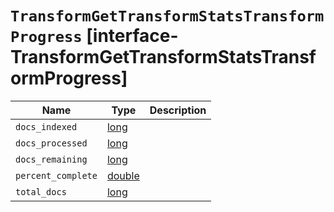# `TransformGetTransformStatsTransformProgress` [interface-TransformGetTransformStatsTransformProgress]

| Name | Type | Description |
| - | - | - |
| `docs_indexed` | [long](./long.md) | &nbsp; |
| `docs_processed` | [long](./long.md) | &nbsp; |
| `docs_remaining` | [long](./long.md) | &nbsp; |
| `percent_complete` | [double](./double.md) | &nbsp; |
| `total_docs` | [long](./long.md) | &nbsp; |
